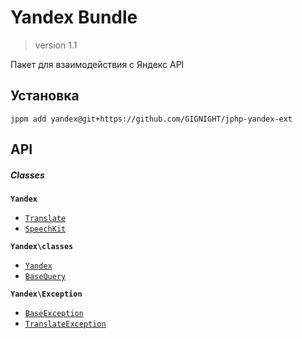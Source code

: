 # Yandex Bundle

> version 1.1

Пакет для взаимодействия с Яндекс API

## Установка

```
jppm add yandex@git+https://github.com/GIGNIGHT/jphp-yandex-ext
```

## API

##### Classes


**```Yandex```**

* [```Translate```]()
* [```SpeechKit```]()


**```Yandex\classes```**
* [```Yandex```]()
* [```BaseQuery```]()

**```Yandex\Exception```**
* [```BaseException```]()
* [```TranslateException```]()
